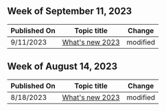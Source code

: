 <!-- This file is generated automatically each week. Changes made to this file will be overwritten.-->



## Week of September 11, 2023


| Published On |Topic title | Change |
|------|------------|--------|
| 9/11/2023 | [What's new 2023](/managed-desktop/whats-new/whats-new-2023) | modified |


## Week of August 14, 2023


| Published On |Topic title | Change |
|------|------------|--------|
| 8/18/2023 | [What's new 2023](/managed-desktop/whats-new/whats-new-2023) | modified |
